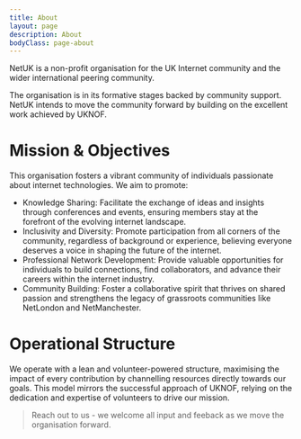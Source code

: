 ```yaml
---
title: About
layout: page
description: About
bodyClass: page-about
---
```


NetUK is a non-profit organisation for the UK Internet community and the wider international peering community.

The organisation is in its formative stages backed by community support. NetUK intends to move the community forward by building on the excellent work achieved by UKNOF.

# Mission & Objectives

This organisation fosters a vibrant community of individuals passionate about internet technologies. We aim to promote:

- Knowledge Sharing: Facilitate the exchange of ideas and insights through conferences and events, ensuring members stay at the forefront of the evolving internet landscape.
- Inclusivity and Diversity: Promote participation from all corners of the community, regardless of background or experience, believing everyone deserves a voice in shaping the future of the internet.
- Professional Network Development: Provide valuable opportunities for individuals to build connections, find collaborators, and advance their careers within the internet industry.
- Community Building: Foster a collaborative spirit that thrives on shared passion and strengthens the legacy of grassroots communities like NetLondon and NetManchester.

# Operational Structure

We operate with a lean and volunteer-powered structure, maximising the impact of every contribution by channelling resources directly towards our goals. This model mirrors the successful approach of UKNOF, relying on the dedication and expertise of volunteers to drive our mission.

> Reach out to us - we welcome all input and feeback as we move the organisation forward.